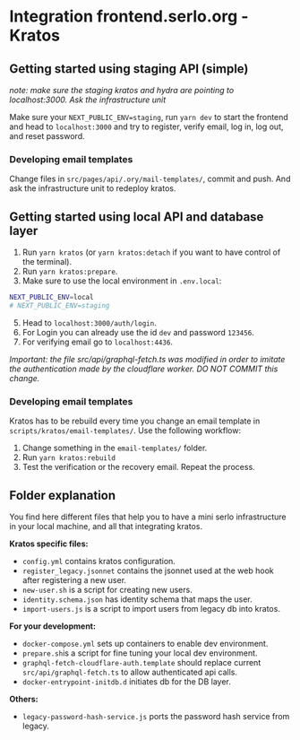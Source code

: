 # Integration frontend.serlo.org - Kratos

## Getting started using staging API (simple)

_note: make sure the staging kratos and hydra are pointing to localhost:3000. Ask the infrastructure unit_

Make sure your `NEXT_PUBLIC_ENV=staging`, run `yarn dev` to start the frontend and
head to `localhost:3000` and try to register, verify email, log in, log out, and reset password.

### Developing email templates

Change files in `src/pages/api/.ory/mail-templates/`, commit and push. And ask the infrastructure unit to redeploy kratos.

## Getting started using local API and database layer

1. Run `yarn kratos` (or `yarn kratos:detach` if you want to have control of the terminal).
2. Run `yarn kratos:prepare`.
3. Make sure to use the local environment in `.env.local`:

```bash
NEXT_PUBLIC_ENV=local
# NEXT_PUBLIC_ENV=staging
```

5. Head to `localhost:3000/auth/login`.
6. For Login you can already use the id `dev` and password `123456`.
7. For verifying email go to `localhost:4436`.

_Important: the file src/api/graphql-fetch.ts was modified in order to imitate the authentication made by the cloudflare worker. DO NOT COMMIT this change._

### Developing email templates

Kratos has to be rebuild every time you change an email template in `scripts/kratos/email-templates/`. Use the following workflow:

1. Change something in the `email-templates/` folder.
2. Run `yarn kratos:rebuild`
3. Test the verification or the recovery email. Repeat the process.

## Folder explanation

You find here different files that help you to have a mini serlo infrastructure in your local machine, and all that integrating kratos.

**Kratos specific files:**

- `config.yml` contains kratos configuration.
- `register_legacy.jsonnet` contains the jsonnet used at the web hook after registering a new user.
- `new-user.sh` is a script for creating new users.
- `identity.schema.json` has identity schema that maps the user.
- `import-users.js` is a script to import users from legacy db into kratos.

**For your development:**

- `docker-compose.yml` sets up containers to enable dev environment.
- `prepare.sh`is a script for fine tuning your local dev environment.
- `graphql-fetch-cloudflare-auth.template` should replace current `src/api/graphql-fetch.ts` to allow authenticated api calls.
- `docker-entrypoint-initdb.d` initiates db for the DB layer.

**Others:**

- `legacy-password-hash-service.js` ports the password hash service from legacy.
